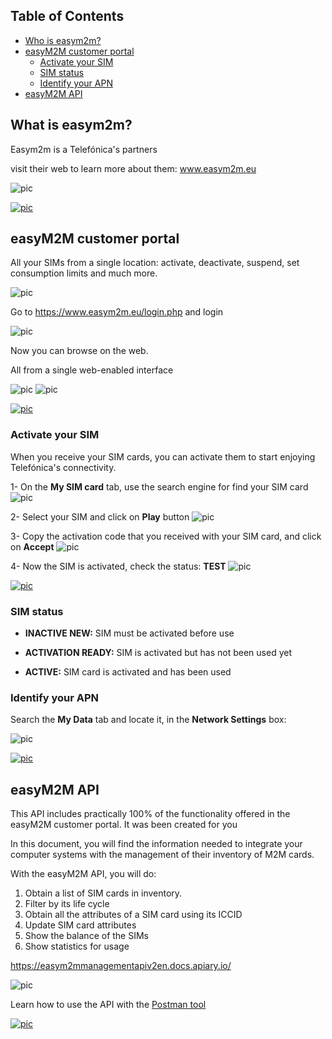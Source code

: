 ## Table of Contents

- [Who is easym2m?](#who-is-easym2m2)
- [easyM2M customer portal](#easym2m-customer-portal)
  - [Activate your SIM](#activate-your-sim)
  - [SIM status](#sim-status)
  - [Identify your APN](#identify-your-apn)
- [easyM2M API](#easym2m-api)

## What is easym2m?

Easym2m is a Telefónica's partners

visit their web to learn more about them: www.easym2m.eu

![pic](pictures/easym2m/easym2m_init.png)

[![pic](pictures/utils/arrow_up.png)](#table-of-contents)

## easyM2M customer portal

All your SIMs from a single location: 
activate, deactivate, suspend, set consumption limits and much more. 

![pic](pictures/easym2m/easym2m_dashboard_init.png)

Go to https://www.easym2m.eu/login.php and login

![pic](pictures/easym2m/easym2m_init_loging.png)

Now you can browse on the web. 

All from a single web-enabled interface

![pic](pictures/easym2m/easym2m_mydata_init1.png)
![pic](pictures/easym2m/easym2m_mydata_init2.png)

[![pic](pictures/utils/arrow_up.png)](#table-of-contents)

### Activate your SIM

When you receive your SIM cards, you can activate them to start enjoying Telefónica's connectivity.

1- On the **My SIM card** tab, use the search engine for find your SIM card
![pic](pictures/easym2m/easym2m_mysim_inactivenew.png)

2- Select your SIM and click on **Play** button
![pic](pictures/easym2m/easym2m_mysim_inactivenew_activate.png)

3- Copy the activation code that you received with your SIM card, and click on **Accept**
![pic](pictures/easym2m/easym2m_mysim_inactivenew_activate_ask.png)

4- Now the SIM is activated, check the status: **TEST**
![pic](pictures/easym2m/easym2m_mysim_inactivenew_activate_ask_ok.png)

[![pic](pictures/utils/arrow_up.png)](#table-of-contents)

### SIM status

- **INACTIVE NEW:** SIM must be activated before use

- **ACTIVATION READY:** SIM is activated but has not been used yet

- **ACTIVE:** SIM card is activated and has been used

### Identify your APN

Search the **My Data** tab and locate it, in the **Network Settings** box:

![pic](pictures/easym2m/easym2m_mydata_init_apn.png)

[![pic](pictures/utils/arrow_up.png)](#table-of-contents)

## easyM2M API

This API includes practically 100% of the functionality offered in the easyM2M customer portal. It was been created for you  

In this document, you will find the information needed to integrate your computer systems with the management of their inventory of M2M cards.

With the easyM2M API, you will do:

1. Obtain a list of SIM cards in inventory.
2. Filter by its life cycle
3. Obtain all the attributes of a SIM card using its ICCID
4. Update SIM card attributes
5. Show the balance of the SIMs
6. Show statistics for usage

https://easym2mmanagementapiv2en.docs.apiary.io/

![pic](pictures/easym2m/easym2m_api_console.png)

Learn how to use the API with the [Postman tool](easym2m_API.md)

[![pic](pictures/utils/arrow_up.png)](#table-of-contents)